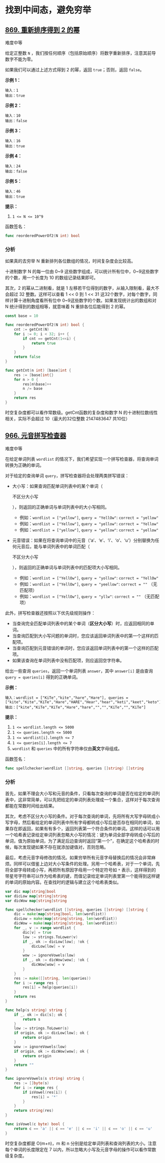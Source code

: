 # 找到中间态，避免穷举


## [869. 重新排序得到 2 的幂](https://leetcode-cn.com/problems/reordered-power-of-2/)

难度中等

给定正整数 `N` ，我们按任何顺序（包括原始顺序）将数字重新排序，注意其前导数字不能为零。

如果我们可以通过上述方式得到 2 的幂，返回 `true`；否则，返回 `false`。

**示例 1：**

```
输入：1
输出：true
```

**示例 2：**

```
输入：10
输出：false
```

**示例 3：**

```
输入：16
输出：true
```

**示例 4：**

```
输入：24
输出：false
```

**示例 5：**

```
输入：46
输出：true
```



**提示：**

1. `1 <= N <= 10^9`

函数签名：

```go
func reorderedPowerOf2(N int) bool
```

### 分析

如果真的去穷举 N 重新排列各位数组的情况，时间复杂度会比较高。

十进制数字 N 的每一位由 0~9 这些数字组成，可以统计所有位中，0~9这些数字的个数，用一个长度为 10 的数组记录结果即可。

其次，2 的幂从二进制看，就是 1 左移若干位得到的数字，从输入限制看，最大不会超过 32 整数。这样可以查看 1 << 0 到 1 << 31 这32个数字，对每个数字，同样计算十进制角度看所有位中 0~9这些数字的个数。如果发现统计出的数组和对 N 统计得到的数组相等，就意味着 N 重排各位后能得到 2 的幂。

```go
const base = 10

func reorderedPowerOf2(N int) bool {
	cnt := getCnt(N)
	for i := 0; i < 32; i++ {
		if cnt == getCnt(1<<i) {
			return true
		}
	}
	return false
}

func getCnt(n int) [base]int {
	res := [base]int{}
	for n > 0 {
		res[n%base]++
		n /= base
	}
	return res
}
```

时空复杂度都可以看作常数级。getCnt函数的复杂度和数字 N 的十进制位数线性相关，实际不会超过 10（最大的32位整数 2147483647 共10位）

## [966. 元音拼写检查器](https://leetcode-cn.com/problems/vowel-spellchecker/)

难度中等

在给定单词列表 `wordlist` 的情况下，我们希望实现一个拼写检查器，将查询单词转换为正确的单词。

对于给定的查询单词 `query`，拼写检查器将会处理两类拼写错误：

- 大小写：如果查询匹配单词列表中的某个单词（

  不区分大小写

  ），则返回的正确单词与单词列表中的大小写相同。

    - 例如：`wordlist = ["yellow"]`, `query = "YellOw"`: `correct = "yellow"`
    - 例如：`wordlist = ["Yellow"]`, `query = "yellow"`: `correct = "Yellow"`
    - 例如：`wordlist = ["yellow"]`, `query = "yellow"`: `correct = "yellow"`

- 元音错误：如果在将查询单词中的元音（‘a’、‘e’、‘i’、‘o’、‘u’）分别替换为任何元音后，能与单词列表中的单词匹配（

  不区分大小写

  ），则返回的正确单词与单词列表中的匹配项大小写相同。

    - 例如：`wordlist = ["YellOw"]`, `query = "yollow"`: `correct = "YellOw"`
    - 例如：`wordlist = ["YellOw"]`, `query = "yeellow"`: `correct = ""` （无匹配项）
    - 例如：`wordlist = ["YellOw"]`, `query = "yllw"`: `correct = ""` （无匹配项）

此外，拼写检查器还按照以下优先级规则操作：

- 当查询完全匹配单词列表中的某个单词（**区分大小写**）时，应返回相同的单词。
- 当查询匹配到大小写问题的单词时，您应该返回单词列表中的第一个这样的匹配项。
- 当查询匹配到元音错误的单词时，您应该返回单词列表中的第一个这样的匹配项。
- 如果该查询在单词列表中没有匹配项，则应返回空字符串。

给出一些查询 `queries`，返回一个单词列表 `answer`，其中 `answer[i]` 是由查询 `query = queries[i]` 得到的正确单词。

**示例：**

```
输入：wordlist = ["KiTe","kite","hare","Hare"], queries = ["kite","Kite","KiTe","Hare","HARE","Hear","hear","keti","keet","keto"]
输出：["kite","KiTe","KiTe","Hare","hare","","","KiTe","","KiTe"]
```

**提示：**

1. `1 <= wordlist.length <= 5000`
2. `1 <= queries.length <= 5000`
3. `1 <= wordlist[i].length <= 7`
4. `1 <= queries[i].length <= 7`
5. `wordlist` 和 `queries` 中的所有字符串仅由**英文**字母组成。

函数签名：

```go
func spellchecker(wordlist []string, queries []string) []string
```

### 分析

首先，如果不理会大小写和元音的条件，只看每次查询的单词是否在给定的单词列表中，这非常简单，可以先把给定的单词列表处理成一个集合，这样对于每次查询都能在常数时间给出结果。

其次，考虑不区分大小写的条件。对于每次查询的单词，先将所有大写字母转成小写字母，然后看给定的单词列表中所有字母都转成小写后是否存在相同的单词，如果存在即返回，如果有有多个，返回列表第一个符合条件的单词。这样的话可以用一个哈希表记录给定单词列表忽略大小写的情况：键为单词全部字母转成小写后的单词，值为原始单词，为了满足后边查询时返回“第一个”，在确定这个哈希表的时候，每次发现键如果不存在就添加键值对，否则忽略。

最后，考虑元音字母修改的情况。如果穷举所有元音字母替换后的情况会非常麻烦。同样可以借鉴上边对大小写条件的处理。另用一个哈希表，对于一个单词，先将全部字母转成小写，再把所有原因字母用一个特定符号如 `*` 表示，这样得到的带星号字符串可以作为哈希表的键，而值记录给定单词列表里第一个能得到这样键的单词的原始内容。在查找时的逻辑与建立这个哈希表类似。

```go
var dic map[string]bool
var dicLow map[string]string
var dicWow map[string]string

func spellchecker(wordlist []string, queries []string) []string {
	dic = make(map[string]bool, len(wordlist))
	dicLow = make(map[string]string, len(wordlist))
	dicWow = make(map[string]string, len(wordlist))
	for _, v := range wordlist {
		dic[v] = true
		low := strings.ToLower(v)
		if _, ok := dicLow[low]; !ok {
			dicLow[low] = v
		}
		wow := ignoreVowels(low)
		if _, ok := dicWow[wow]; !ok {
			dicWow[wow] = v
		}
	}
	res := make([]string, len(queries))
	for i := range res {
		res[i] = help(queries[i])
	}
	return res
}

func help(s string) string {
	if _, ok := dic[s]; ok {
		return s
	}
	low := strings.ToLower(s)
	if origin, ok := dicLow[low]; ok {
		return origin
	}
	wow := ignoreVowels(low)
	if origin, ok := dicWow[wow]; ok {
		return origin
	}
	return ""
}

func ignoreVowels(s string) string {
	res := []byte(s)
	for i := range res {
		if isVowel(res[i]) {
			res[i] = '*'
		}
	}
	return string(res)
}

func isVowel(c byte) bool {
	return c == 'a' || c == 'e' || c == 'i' || c == 'o' || c == 'u'
}
```

时空复杂度都是 O(m+n)，m 和 n 分别是给定单词列表和查询列表的大小。注意每个单词的长度限定在 7 以内，所以忽略大小写及元音字母的操作可以看作常数级复杂度。